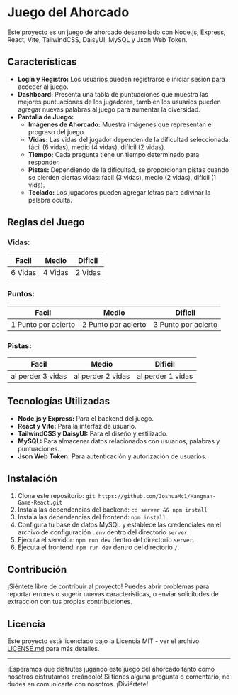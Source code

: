 # Juego del Ahorcado

Este proyecto es un juego de ahorcado desarrollado con Node.js, Express, React, Vite, TailwindCSS, DaisyUI, MySQL y Json Web Token.

## Características

- **Login y Registro:** Los usuarios pueden registrarse e iniciar sesión para acceder al juego.
- **Dashboard:** Presenta una tabla de puntuaciones que muestra las mejores puntuaciones de los jugadores, tambien los usuarios pueden agregar nuevas palabras al juego para aumentar la diversidad.
- **Pantalla de Juego:**
  - **Imágenes de Ahorcado:** Muestra imágenes que representan el progreso del juego.
  - **Vidas:** Las vidas del jugador dependen de la dificultad seleccionada: fácil (6 vidas), medio (4 vidas), difícil (2 vidas).
  - **Tiempo:** Cada pregunta tiene un tiempo determinado para responder.
  - **Pistas:** Dependiendo de la dificultad, se proporcionan pistas cuando se pierden ciertas vidas: fácil (3 vidas), medio (2 vidas), difícil (1 vida).
  - **Teclado:** Los jugadores pueden agregar letras para adivinar la palabra oculta.

## Reglas del Juego

### Vidas:

|    Facil    |    Medio    |    Dificil    |
|-------------|-------------|---------------|
|   6 Vidas   |   4 Vidas   |    2 Vidas    |

### Puntos:

|          Facil          |          Medio          |           Dificil         |
|-------------------------|-------------------------|---------------------------|
|   1 Punto por acierto   |   2 Punto por acierto   |    3 Punto por acierto    |
  
### Pistas:

|         Facil         |         Medio         |          Dificil        |
|-----------------------|-----------------------|-------------------------|
|   al perder 3 vidas   |   al perder 2 vidas   |    al perder 1 vidas    |

## Tecnologías Utilizadas

- **Node.js y Express:** Para el backend del juego.
- **React y Vite:** Para la interfaz de usuario.
- **TailwindCSS y DaisyUI:** Para el diseño y estilizado.
- **MySQL:** Para almacenar datos relacionados con usuarios, palabras y puntuaciones.
- **Json Web Token:** Para autenticación y autorización de usuarios.

## Instalación

1. Clona este repositorio: `git https://github.com/JoshuaMc1/Hangman-Game-React.git`
2. Instala las dependencias del backend: `cd server && npm install`
3. Instala las dependencias del frontend: `npm install`
4. Configura tu base de datos MySQL y establece las credenciales en el archivo de configuración `.env` dentro del directorio `server`.
5. Ejecuta el servidor: `npm run dev` dentro del directorio `server`.
6. Ejecuta el frontend: `npm run dev` dentro del directorio `/`.

## Contribución

¡Siéntete libre de contribuir al proyecto! Puedes abrir problemas para reportar errores o sugerir nuevas características, o enviar solicitudes de extracción con tus propias contribuciones.

## Licencia

Este proyecto está licenciado bajo la Licencia MIT - ver el archivo [LICENSE.md](LICENSE.md) para más detalles.

---

¡Esperamos que disfrutes jugando este juego del ahorcado tanto como nosotros disfrutamos creándolo! Si tienes alguna pregunta o comentario, no dudes en comunicarte con nosotros. ¡Diviértete!
